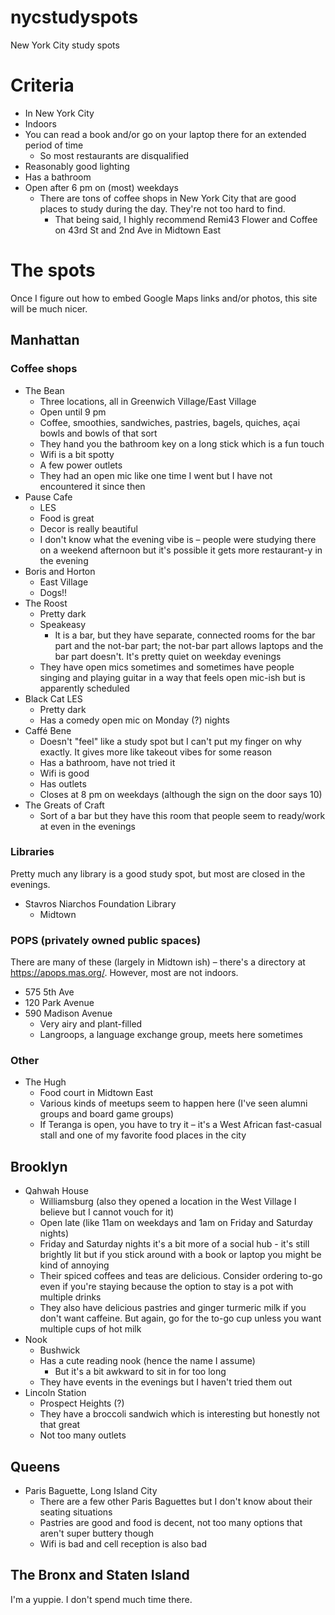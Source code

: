 # nycstudyspots
New York City study spots

# Criteria
* In New York City
* Indoors
* You can read a book and/or go on your laptop there for an extended period of time
    * So most restaurants are disqualified
* Reasonably good lighting
* Has a bathroom
* Open after 6 pm on (most) weekdays
    * There are tons of coffee shops in New York City that are good places to study during the day. They're not too hard to find.
        * That being said, I highly recommend Remi43 Flower and Coffee on 43rd St and 2nd Ave in Midtown East
     
# The spots
Once I figure out how to embed Google Maps links and/or photos, this site will be much nicer.

## Manhattan

### Coffee shops
* The Bean
    * Three locations, all in Greenwich Village/East Village
    * Open until 9 pm
    * Coffee, smoothies, sandwiches, pastries, bagels, quiches, açai bowls and bowls of that sort
    * They hand you the bathroom key on a long stick which is a fun touch
    * Wifi is a bit spotty
    * A few power outlets
    * They had an open mic like one time I went but I have not encountered it since then
* Pause Cafe
    * LES
    * Food is great
    * Decor is really beautiful
    * I don't know what the evening vibe is – people were studying there on a weekend afternoon but it's possible it gets more restaurant-y in the evening
* Boris and Horton
    * East Village
    * Dogs!!
* The Roost
    * Pretty dark
    * Speakeasy
        * It is a bar, but they have separate, connected rooms for the bar part and the not-bar part; the not-bar part allows laptops and the bar part doesn't. It's pretty quiet on weekday evenings
    * They have open mics sometimes and sometimes have people singing and playing guitar in a way that feels open mic-ish but is apparently scheduled
* Black Cat LES
    * Pretty dark
    * Has a comedy open mic on Monday (?) nights 
* Caffé Bene
    * Doesn't "feel" like a study spot but I can't put my finger on why exactly. It gives more like takeout vibes for some reason
    * Has a bathroom, have not tried it
    * Wifi is good
    * Has outlets
    * Closes at 8 pm on weekdays (although the sign on the door says 10)
* The Greats of Craft
    * Sort of a bar but they have this room that people seem to ready/work at even in the evenings
   
### Libraries
Pretty much any library is a good study spot, but most are closed in the evenings.

* Stavros Niarchos Foundation Library
    * Midtown

### POPS (privately owned public spaces)
There are many of these (largely in Midtown ish) – there's a directory at https://apops.mas.org/. However, most are not indoors. 
* 575 5th Ave
* 120 Park Avenue
* 590 Madison Avenue
    * Very airy and plant-filled
    * Langroops, a language exchange group, meets here sometimes
 
### Other
* The Hugh
    * Food court in Midtown East
    * Various kinds of meetups seem to happen here (I've seen alumni groups and board game groups)
    * If Teranga is open, you have to try it – it's a West African fast-casual stall and one of my favorite food places in the city

## Brooklyn
* Qahwah House
    * Williamsburg (also they opened a location in the West Village I believe but I cannot vouch for it)
    * Open late (like 11am on weekdays and 1am on Friday and Saturday nights)
    * Friday and Saturday nights it's a bit more of a social hub - it's still brightly lit but if you stick around with a book or laptop you might be kind of annoying
    * Their spiced coffees and teas are delicious. Consider ordering to-go even if you're staying because the option to stay is a pot with multiple drinks
    * They also have delicious pastries and ginger turmeric milk if you don't want caffeine. But again, go for the to-go cup unless you want multiple cups of hot milk
* Nook
    * Bushwick
    * Has a cute reading nook (hence the name I assume)
        * But it's a bit awkward to sit in for too long
    * They have events in the evenings but I haven't tried them out 
* Lincoln Station
    * Prospect Heights (?)
    * They have a broccoli sandwich which is interesting but honestly not that great
    * Not too many outlets

## Queens
* Paris Baguette, Long Island City
    * There are a few other Paris Baguettes but I don't know about their seating situations
    * Pastries are good and food is decent, not too many options that aren't super buttery though
    * Wifi is bad and cell reception is also bad 

## The Bronx and Staten Island
I'm a yuppie. I don't spend much time there. 
